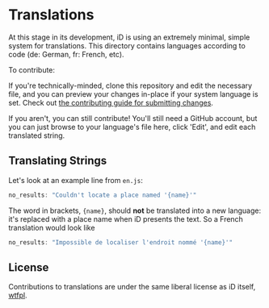 # Translations

At this stage in its development, iD is using an extremely minimal, simple
system for translations. This directory contains languages according to
code (de: German, fr: French, etc).

To contribute:

If you're technically-minded, clone this repository and edit the necessary
file, and you can preview your changes in-place if your system language is
set. Check out [the contributing guide for submitting changes](https://github.com/systemed/iD/blob/master/CONTRIBUTING.md).

If you aren't, you can still contribute! You'll still need a GitHub account, but
you can just browse to your language's file here,
click 'Edit', and edit each translated string.

## Translating Strings

Let's look at an example line from `en.js`:

```javascript
no_results: "Couldn't locate a place named '{name}'"
```

The word in brackets, `{name}`, should **not** be translated into a new
language: it's replaced with a place name when iD presents the text. So
a French translation would look like

```javascript
no_results: "Impossible de localiser l'endroit nommé '{name}'"
```

## License

Contributions to translations are under the same liberal
license as iD itself, [wtfpl](http://www.wtfpl.net/).
